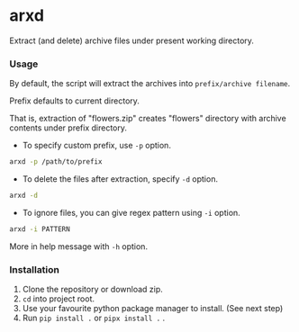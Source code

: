 # arxd
Extract (and delete) archive files under present working directory.


### Usage
By default, the script will extract the archives into `prefix/archive filename`.

Prefix defaults to current directory.

That is, extraction of "flowers.zip" creates "flowers" directory with archive
contents under prefix directory.

- To specify custom prefix, use `-p` option.
```bash
arxd -p /path/to/prefix
```

- To delete the files after extraction, specify `-d` option.
```bash
arxd -d
```

- To ignore files, you can give regex pattern using `-i` option.
```bash
arxd -i PATTERN
```

More in help message with `-h` option.


### Installation
1. Clone the repository or download zip.
2. `cd` into project root.
3. Use your favourite python package manager to install. (See next step)
4. Run `pip install .` or `pipx install .` .
